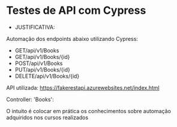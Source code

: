 # Testes de API com Cypress

- JUSTIFICATIVA:

Automação dos endpoints abaixo utilizando Cypress:

- GET/api/v1/Books
- GET/api/v1/Books/{id}
- POST/api/v1/Books
- PUT/api/v1/Books/{id}
- DELETE/api/v1/Books/{id}

API utilizada: https://fakerestapi.azurewebsites.net/index.html

Controller: 'Books':

O intuito é colocar em prática os conhecimentos sobre automação adquiridos nos cursos realizados

